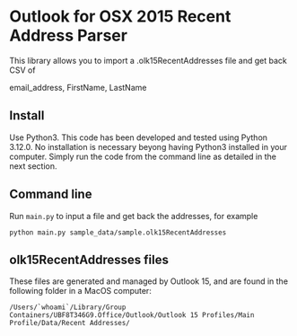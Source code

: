 # Outlook for OSX 2015 Recent Address Parser


This library allows you to import a .olk15RecentAddresses file and get back CSV of

email_address, FirstName, LastName

## Install

Use Python3. This code has been developed and tested using Python 3.12.0. No installation is necessary beyong having Python3 installed in your computer. Simply run the code from the command line as detailed in the next section.

## Command line

Run `main.py` to input a file and get back the addresses, for example

```
python main.py sample_data/sample.olk15RecentAddresses
```

## olk15RecentAddresses files

These files are generated and managed by Outlook 15, and are found in the following folder in a MacOS computer:

```
/Users/`whoami`/Library/Group Containers/UBF8T346G9.Office/Outlook/Outlook 15 Profiles/Main Profile/Data/Recent Addresses/
```





